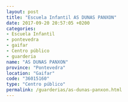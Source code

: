 ```yaml
---
layout: post
title: "Escuela Infantil AS DUNAS PANXON"
date: 2017-09-20 20:57:05 +0200
categories:
- Escuela Infantil
- pontevedra
- gaifar
- Centro público
- guarderia
name: "AS DUNAS PANXON"
province: "Pontevedra"
location: "Gaifar"
code: "36015160"
type: "Centro público"
permalink: /guarderias/as-dunas-panxon.html
---
```

